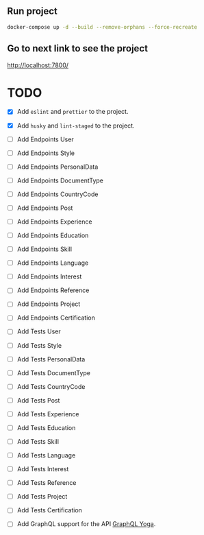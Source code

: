 ## Run project
```bash
docker-compose up -d --build --remove-orphans --force-recreate
```

## Go to next link to see the project
[http://localhost:7800/](http://localhost:7800/)

# TODO

- [x] Add `eslint` and `prettier` to the project.
- [x] Add `husky` and `lint-staged` to the project.

- [ ] Add Endpoints User
- [ ] Add Endpoints Style
- [ ] Add Endpoints PersonalData
- [ ] Add Endpoints DocumentType
- [ ] Add Endpoints CountryCode
- [ ] Add Endpoints Post
- [ ] Add Endpoints Experience
- [ ] Add Endpoints Education
- [ ] Add Endpoints Skill
- [ ] Add Endpoints Language
- [ ] Add Endpoints Interest
- [ ] Add Endpoints Reference
- [ ] Add Endpoints Project
- [ ] Add Endpoints Certification

- [ ] Add Tests User
- [ ] Add Tests Style
- [ ] Add Tests PersonalData
- [ ] Add Tests DocumentType
- [ ] Add Tests CountryCode
- [ ] Add Tests Post
- [ ] Add Tests Experience
- [ ] Add Tests Education
- [ ] Add Tests Skill
- [ ] Add Tests Language
- [ ] Add Tests Interest
- [ ] Add Tests Reference
- [ ] Add Tests Project
- [ ] Add Tests Certification

- [ ] Add GraphQL support for the API [GraphQL Yoga](https://the-guild.dev/graphql/yoga-server/docs).
